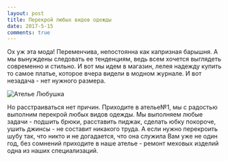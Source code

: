 ```yaml
---
layout: post
title: Перекрой любых видов одежды
date: 2017-5-15
comments: true
---
```


Ох уж эта мода! Переменчива, непостоянна как капризная барышня. А мы вынуждены следовать ее тенденциям, ведь всем хочется выглядеть современно и стильно. И вот мы идем в магазин, лелея надежду купить то самое платье, которое вчера видели в модном журнале. И вот незадача - нет нужного размера.

![Ателье Любушка](https://unsplash.it/2000/1200?image=1008)

Но расстраиваться нет причин. Приходите в ателье№1, мы с радостью выполним перекрой любых видов одежды. Мы выполняем любые задачи - подшить брюки, расставить пиджак, сделать юбку покороче, ушить джинсы - не составит никакого труда. А если нужно перекроить шубу так, что никто и не догадается, что она служила Вам уже не один год, без сомнений приходите в наше ателье - ремонт меховых изделий одна из наших специализаций.